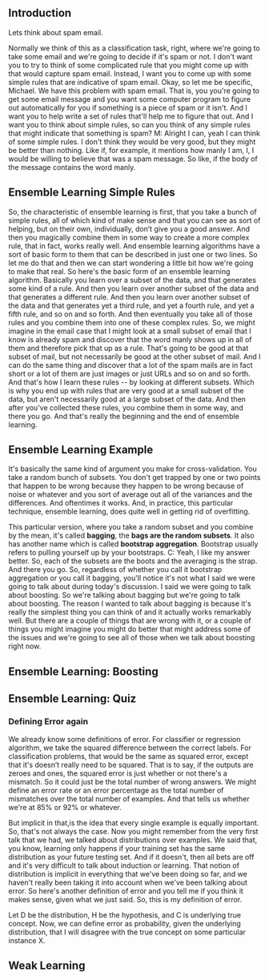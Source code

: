 ## Introduction
Lets think about spam email. 

Normally we think of this as a classification task, right, where we're going to take some email and we're going to decide if it's spam or not. I don't want you to try to think of some complicated rule that you might come up with that would capture spam email. Instead, I want you to come up with some simple rules that are indicative of spam email. Okay, so let me be specific, Michael. We have this problem with spam email. That is, you you're going to get some email message and you want some computer program to figure out automatically for you if something is a piece of spam or it isn't. And I want you to help write a set of rules that'll help me to figure that out. And I want you to think about simple rules, so can you think of any simple rules that might indicate that something is spam? M: Alright I can, yeah I can think of some simple rules. I don't think they would be very good, but they might be better than nothing. Like if, for example, it mentions how manly I am, I, I would be willing to believe that was a spam message. So like, if the body of the message contains the word manly.

## Ensemble Learning Simple Rules
So, the characteristic of  ensemble learning is first, that  you take a bunch of simple  rules, all of which kind of make  sense and that you can see as  sort of helping, but on their  own, individually, don’t give you  a good answer. And then you  magically combine them in  some way to create a more  complex rule, that in fact, works  really well. And ensemble  learning algorithms have a sort  of basic form to them that can  be described in just one or two  lines. So let me do that and then we can start wondering a little bit how we're going to make that  real. So here's the basic form of an ensemble learning algorithm. Basically you learn over a  subset of the data, and that generates some kind of a rule. And then you learn over another  subset of the data and that generates a different rule. And then you learn over another subset of  the data and that generates yet a third rule, and yet a fourth rule, and yet a fifth rule, and so on  and so forth. And then eventually you take all of those rules and you combine them into one of  these complex rules. So, we might imagine in the email case that I might look at a small subset  of email that I know is already spam and discover that the word manly shows up in all of them  and therefore pick that up as a rule. That's going to be good at that subset of mail, but not  necessarily be good at the other subset of mail. And I can do the same thing and discover that a  lot of the spam mails are in fact short or a lot of them are just images or just URLs and so on  and so forth. And that's how I learn these rules -- by looking at different subsets. Which is why  you end up with rules that are very good at a small subset of the data, but aren't necessarily good at a large subset of the data. And then after you've collected these rules, you combine  them in some way, and there you go. And  that's really the beginning and the end of ensemble learning.

## Ensemble Learning Example

It's basically the same kind of argument you make for cross-validation. You take a random bunch of subsets. You don't get trapped by one or two points that happen to be wrong because they happen to be wrong because of noise or whatever and you sort of average out all of the variances and the differences. And oftentimes it works. And, in practice, this particular technique, ensemble learning, does quite well in getting rid of overfitting.

This particular version, where you take a random subset and you combine by the mean, it's called **bagging**, the **bags are the random subsets**. It also has another name which is called **bootstrap aggregation**. Bootstrap usually refers to pulling yourself up by your bootstraps.   C: Yeah, I like my answer better. So, each of the subsets are the boots and the averaging is the  strap. And there you go. So, regardless of whether you call it bootstrap aggregation or you call it  bagging, you'll notice it's not what I said we were going to talk about during today's discussion.  I said we were going to talk about boosting. So we're talking about bagging but we're going to  talk about boosting. The reason I wanted to talk about bagging is because it's really the simplest  thing you can think of and it actually works remarkably well. But there are a couple of things  that are wrong with it, or a couple of things you might imagine you might do better that might  address some of the issues and we're going to see all of those when we talk about boosting  right now.

## Ensemble Learning: Boosting


## Ensemble Learning: Quiz

### Defining Error again
We already know some definitions of error. For classifier or regression algorithm, we take the squared difference between the correct labels. 
For classification problems, that would be the same as squared error, except that it's doesn’t really need to be squared. That is to say, if the outputs are zeroes and ones, the squared error is just whether or not there's a mismatch. So it could just be the total number of wrong answers. We might define an error rate or an error percentage as the total number of  mismatches over the total number of examples. And that tells us whether we're at 85% or 92%  or whatever.

But implicit in that,is the  idea that every single example is equally important. So, that's not always the case. Now you  might remember from the very first talk that we had, we talked about distributions over  examples. We said that, you know, learning only happens if your training set has the same  distribution as your future testing set. And if it doesn't, then all bets are off and it's very difficult  to talk about induction or learning. That notion of distribution is implicit in everything that we've  been doing so far, and we haven't really been taking it into account when we've been talking  about error. So here's another definition of error and you tell me if you think it makes sense,  given what we just said. So, this is my definition of error. 

Let D be the distribution, H be the hypothesis, and C is underlying true concept. Now, we can define error as probability, given the underlying distribution, that I will disagree with the true concept on some particular instance X.


## Weak Learning
